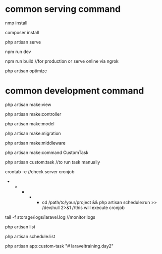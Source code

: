 # common serving command

nmp install

composer install

php artisan serve

npm run dev

npm run build //for production or serve online via ngrok

php artisan optimize


# common development command

php artisan  make:view <view-name>

php artisan make:controller <controller-name>

php artisan make:model <model-name>

php artisan make:migration <migration-name>

php artisan make:middleware

php artisan make:command CustomTask

php artisan custom:task //to run task manually

crontab -e //check server cronjob

* * * * * cd /path/to/your/project && php artisan schedule:run >> /dev/null 2>&1 //this will execute cronjob

tail -f storage/logs/laravel.log //monitor logs

php artisan list

php artisan schedule:list

php artisan app:custom-task
"# laraveltraining.day2" 
